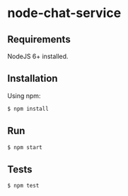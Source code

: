 # node-chat-service

## Requirements 

NodeJS 6+ installed.

## Installation

Using npm:

```bash
$ npm install
```

## Run

```bash
$ npm start
```

## Tests

```bash
$ npm test
```
